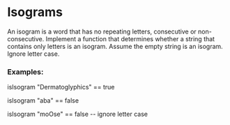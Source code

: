 # Isograms
An isogram is a word that has no repeating letters, consecutive or non-consecutive. Implement a function that determines whether a string that contains only letters is an isogram. Assume the empty string is an isogram. Ignore letter case.

### Examples:
isIsogram "Dermatoglyphics" == true

isIsogram "aba" == false

isIsogram "moOse" == false -- ignore letter case
